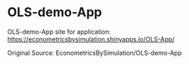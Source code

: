 OLS-demo-App
============

OLS-demo-App
site for application: https://econometricsbysimulation.shinyapps.io/OLS-App/    

Original Source: EconometricsBySimulation/OLS-demo-App
